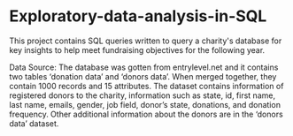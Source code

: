# Exploratory-data-analysis-in-SQL

This project contains SQL queries written to query a charity's database for key insights to help meet fundraising objectives for the following year.

Data Source:
The database was gotten from entrylevel.net and it contains two tables ‘donation data’ and ‘donors data’. When merged together, they contain 1000 records 
and 15 attributes. The dataset contains information of registered donors to the charity, information such as state, id, first name, last name, emails, gender, 
job field, donor’s state, donations, and donation frequency. Other additional information about the donors are in the ‘donors data’ dataset.
